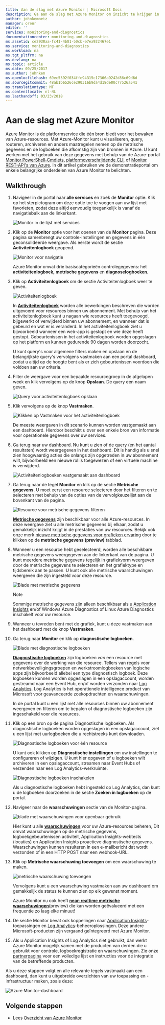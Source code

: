 ```yaml
---
title: Aan de slag met Azure Monitor | Microsoft Docs
description: Ga aan de slag met Azure Monitor om inzicht te krijgen in de werking van uw resources en maatregelen te nemen op basis van gegevens.
author: johnkemnetz
manager: orenr
editor: ''
services: monitoring-and-diagnostics
documentationcenter: monitoring-and-diagnostics
ms.assetid: ce2930aa-fc41-4b81-b0cb-e7ea922467e1
ms.service: monitoring-and-diagnostics
ms.workload: na
ms.tgt_pltfrm: na
ms.devlang: na
ms.topic: article
ms.date: 09/25/2017
ms.author: johnkem
ms.openlocfilehash: 69ec5392f034ffe94315c17366a9242d86c69d6d
ms.sourcegitcommit: 48ab1b6526ce290316b9da4d18de00c77526a541
ms.translationtype: MT
ms.contentlocale: nl-NL
ms.lasthandoff: 03/23/2018
---
```

# <a name="get-started-with-azure-monitor"></a>Aan de slag met Azure Monitor
Azure Monitor is de platformservice die één bron biedt voor het bewaken van Azure-resources. Met Azure-Monitor kunt u visualiseren, query, routeren, archiveren en anders maatregelen nemen op de metrische gegevens en de logboeken die afkomstig zijn van bronnen in Azure. U kunt werken met het gebruik van deze gegevens met behulp van de Azure-portal [Monitor PowerShell-Cmdlets](insights-powershell-samples.md), [platformoverschrijdende CLI](insights-cli-samples.md), of [Monitor REST-API's van Azure](https://msdn.microsoft.com/library/dn931943.aspx). In dit artikel gebruiken we de demonstratieportal om enkele belangrijke onderdelen van Azure Monitor te belichten.

## <a name="walkthrough"></a>Walkthrough
1. Navigeer in de portal naar **alle services** en zoek de **Monitor** optie. Klik op het sterpictogram om deze optie toe te voegen aan uw lijst met favorieten, zodat deze altijd eenvoudig toegankelijk is vanaf de navigatiebalk aan de linkerkant.

    ![Monitor in de lijst met services](./media/monitoring-get-started/monitor-more-services.png)
2. Klik op de **Monitor** optie voor het openen van de **Monitor** pagina. Deze pagina samenbrengt uw controle-instellingen en gegevens in één geconsolideerde weergave. Als eerste wordt de sectie **Activiteitenlogboek** geopend.

    ![Monitor voor navigatie](./media/monitoring-get-started/monitor-blade-nav.png)

    Azure Monitor omvat drie basiscategorieën controlegegevens: het **activiteitenlogboek**, **metrische gegevens** en **diagnoselogboeken**.
3. Klik op **Activiteitenlogboek** om de sectie Activiteitenlogboek weer te geven.

    ![Activiteitenlogboek](./media/monitoring-get-started/monitor-act-log-blade.png)

    In [**Activiteitenlogboek**](monitoring-overview-activity-logs.md) worden alle bewerkingen beschreven die worden uitgevoerd voor resources binnen uw abonnement. Met behulp van het activiteitenlogboek kunt u nagaan wie resources heeft toegevoegd, bijgewerkt of verwijderd binnen uw abonnement, en wanneer dat is gebeurd en wat er is veranderd. In het activiteitenlogboek ziet u bijvoorbeeld wanneer een web-app is gestopt en wie deze heeft gestopt. Gebeurtenissen in het activiteitenlogboek worden opgeslagen op het platform en kunnen gedurende 90 dagen worden doorzocht.

    U kunt query's voor algemene filters maken en opslaan en de belangrijkste query's vervolgens vastmaken aan een portal dashboard, zodat u altijd op de hoogte bent als er zich gebeurtenissen voordoen die voldoen aan uw criteria.
4. Filter de weergave voor een bepaalde resourcegroep in de afgelopen week en klik vervolgens op de knop **Opslaan**. De query een naam geven. 

    ![Query voor activiteitenlogboek opslaan](./media/monitoring-get-started/monitor-act-log-save.png)
5. Klik vervolgens op de knop **Vastmaken**.

    ![Klikken op Vastmaken voor het activiteitenlogboek](./media/monitoring-get-started/monitor-act-log-pin.png)

    De meeste weergaven in dit scenario kunnen worden vastgemaakt aan een dashboard. Hierdoor beschikt u over een enkele bron van informatie voor operationele gegevens over uw services.
6. Ga terug naar uw dashboard. Nu kunt u zien of de query (en het aantal resultaten) wordt weergegeven in het dashboard. Dit is handig als u snel zien hoogwaardig acties die onlangs zijn opgetreden in uw abonnement wilt, bijvoorbeeld een nieuwe rol is toegewezen of een virtuele machine is verwijderd.

    ![Activiteitenlogboeken vastgemaakt aan dashboard](./media/monitoring-get-started/monitor-act-log-db.png)
7. Ga terug naar de tegel **Monitor** en klik op de sectie **Metrische gegevens**. U moet eerst een resource selecteren door het filteren en te selecteren met behulp van de opties van de vervolgkeuzelijst aan de bovenkant van de pagina.

    ![Resource voor metrische gegevens filteren](./media/monitoring-get-started/monitor-met-filter.png)

    [**Metrische gegevens**](monitoring-overview-metrics.md) zijn beschikbaar voor alle Azure-resources. In deze weergave ziet u alle metrische gegevens bij elkaar, zodat u gemakkelijk inzicht krijgt in de prestaties van uw resources. Bekijk ook onze merk [nieuwe metrische gegevens voor grafieken ervaring](https://aka.ms/azuremonitor/new-metrics-charts) door te klikken op de **metrische gegevens (preview)** tabblad.
8. Wanneer u een resource hebt geselecteerd, worden alle beschikbare metrische gegevens weergegeven aan de linkerkant van de pagina. U kunt meerdere metrische gegevens tegelijk in grafiekvorm weergeven door de metrische gegevens te selecteren en het grafiektype en tijdsbereik aan te passen. U kunt ook alle metrische waarschuwingen weergeven die zijn ingesteld voor deze resource.

    ![Blade met metrische gegevens](./media/monitoring-get-started/monitor-metric-blade.png)

   > [!NOTE]
   > Sommige metrische gegevens zijn alleen beschikbaar als u [Application Insights](../application-insights/app-insights-overview.md) en/of Windows Azure Diagnostics of Linux Azure Diagnostics inschakelt voor uw resource.
   >
   >
9. Wanneer u tevreden bent met de grafiek, kunt u deze vastmaken aan het dashboard met de knop **Vastmaken**.
10. Ga terug naar **Monitor** en klik op **diagnostische logboeken**.

    ![Blade met diagnostische logboeken](./media/monitoring-get-started/monitor-diaglogs-blade.png)

    [**Diagnostische logboeken**](monitoring-overview-of-diagnostic-logs.md) zijn logboeken *van* een resource met gegevens over de werking van die resource. Tellers van regels voor netwerkbeveiligingsgroepen en werkstroomlogboeken van logische apps zijn bijvoorbeeld allebei een type diagnostisch logboek. Deze logboeken kunnen worden opgeslagen in een opslagaccount, worden gestreamd naar een Event Hub, en/of worden verzonden naar [Log Analytics](../log-analytics/log-analytics-overview.md). Log Analytics is het operationele intelligence product van Microsoft voor geavanceerde zoekopdrachten en waarschuwingen.

    In de portal kunt u een lijst met alle resources binnen uw abonnement weergeven en filteren om te bepalen of diagnostische logboeken zijn ingeschakeld voor die resources.
11. Klik op een bron op de pagina Diagnostische logboeken. Als diagnostische logboeken worden opgeslagen in een opslagaccount, ziet u een lijst met uurlogboeken die u rechtstreeks kunt downloaden.

    ![Diagnostische logboeken voor één resource](./media/monitoring-get-started/monitor-diaglogs-detail.png)

    U kunt ook klikken op **Diagnostische instellingen** om uw instellingen te configureren of wijzigen. U kunt hier opgeven of u logboeken wilt archiveren in een opslagaccount, streamen naar Event Hubs of verzenden naar een Log Analytics-werkruimte.

    ![Diagnostische logboeken inschakelen](./media/monitoring-get-started/monitor-diaglogs-enable.png)

    Als u diagnostische logboeken hebt ingesteld op Log Analytics, dan kunt u de logboeken doorzoeken in de sectie **Zoeken in logboeken** op de portal.
12. Navigeer naar de **waarschuwingen** sectie van de Monitor-pagina.

    ![blade met waarschuwingen voor openbaar gebruik](./media/monitoring-get-started/monitor-alerts-nopp.png)

    Hier kunt u alle [**waarschuwingen**](monitoring-overview-alerts.md) voor uw Azure-resources beheren, Dit omvat waarschuwingen op de metrische gegevens, logboekgebeurtenissen activiteit, Application Insights-webtests (locaties) en Application Insights proactieve diagnostische gegevens. Waarschuwingen kunnen resulteren in een e-mailbericht dat wordt verzonden of in een HTTP POST naar een webhook-URL.
13. Klik op **Metrische waarschuwing toevoegen** om een waarschuwing te maken.

    ![metrische waarschuwing toevoegen](./media/monitoring-get-started/monitor-alerts-add.png)

    Vervolgens kunt u een waarschuwing vastmaken aan uw dashboard om gemakkelijk de status te kunnen zien op elk gewenst moment.

    Azure Monitor nu ook heeft [ **near-realtime metrische waarschuwingen**](https://aka.ms/azuremonitor/near-real-time-alerts)(preview) die kan worden geëvalueerd met een frequentie zo laag elke minuut!
    
14. De sectie Monitor bevat ook koppelingen naar [Application Insights](../application-insights/app-insights-overview.md)-toepassingen en [Log Analytics](../log-analytics/log-analytics-overview.md)-beheeroplossingen. Deze andere Microsoft-producten zijn vergaand geïntegreerd met Azure Monitor.
15. Als u Application Insights of Log Analytics niet gebruikt, dan werkt Azure Monitor mogelijk samen met de producten van derden die u gebruikt voor controle, logboekregistratie en waarschuwingen. Zie onze [partnerpagina](monitoring-partners.md) voor een volledige lijst en instructies voor de integratie van de betreffende producten.

Als u deze stappen volgt en alle relevante tegels vastmaakt aan een dashboard, dan kunt u uitgebreide overzichten van uw toepassing en -infrastructuur maken, zoals deze:

![Azure Monitor-dashboard](./media/monitoring-get-started/monitor-final-dash.png)

## <a name="next-steps"></a>Volgende stappen
* Lees [Overzicht van Azure Monitor](monitoring-overview.md)
